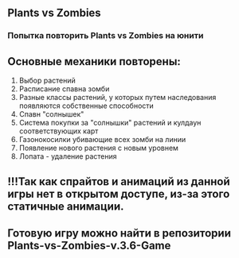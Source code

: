 ## Plants vs Zombies

### Попытка повторить Plants vs Zombies на юнити

## Основные механики повторены:
1) Выбор растений
2) Расписание спавна зомби
3) Разные классы растений, у которых путем наследования появляются собственные способности
4) Спавн "солнышек"
5) Система покупки за "солнышки" растений и кулдаун соответствующих карт
6) Газонокосилки убивающие всех зомби на линии
7) Появление нового растения с новым уровнем
8) Лопата - удаление растения

## !!!Так как спрайтов и анимаций из данной игры нет в открытом доступе, из-за этого статичные анимации.

## Готовую игру можно найти в репозитории Plants-vs-Zombies-v.3.6-Game
